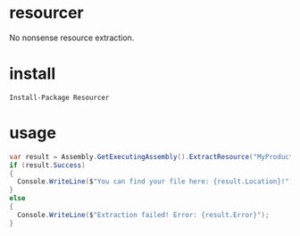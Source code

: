# resourcer

No nonsense resource extraction.

# install

```
Install-Package Resourcer
```

# usage

```c#
var result = Assembly.GetExecutingAssembly().ExtractResource("MyProduct.SomeAssembly.dll");
if (result.Success)
{
  Console.WriteLine($"You can find your file here: {result.Location}!");
}
else
{
  Console.WriteLine($"Extraction failed! Error: {result.Error}");
}
```
